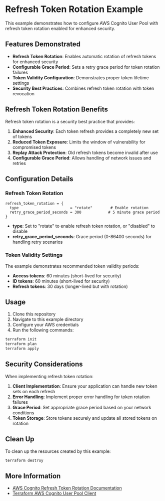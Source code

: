 # Refresh Token Rotation Example

This example demonstrates how to configure AWS Cognito User Pool with refresh token rotation enabled for enhanced security.

## Features Demonstrated

- **Refresh Token Rotation**: Enables automatic rotation of refresh tokens for enhanced security
- **Configurable Grace Period**: Sets a retry grace period for token rotation failures
- **Token Validity Configuration**: Demonstrates proper token lifetime settings
- **Security Best Practices**: Combines refresh token rotation with token revocation

## Refresh Token Rotation Benefits

Refresh token rotation is a security best practice that provides:

1. **Enhanced Security**: Each token refresh provides a completely new set of tokens
2. **Reduced Token Exposure**: Limits the window of vulnerability for compromised tokens
3. **Replay Attack Protection**: Old refresh tokens become invalid after use
4. **Configurable Grace Period**: Allows handling of network issues and retries

## Configuration Details

### Refresh Token Rotation

```hcl
refresh_token_rotation = {
  type                       = "rotate"        # Enable rotation
  retry_grace_period_seconds = 300            # 5 minute grace period
}
```

- **type**: Set to "rotate" to enable refresh token rotation, or "disabled" to disable
- **retry_grace_period_seconds**: Grace period (0-86400 seconds) for handling retry scenarios

### Token Validity Settings

The example demonstrates recommended token validity periods:

- **Access tokens**: 60 minutes (short-lived for security)
- **ID tokens**: 60 minutes (short-lived for security)  
- **Refresh tokens**: 30 days (longer-lived but with rotation)

## Usage

1. Clone this repository
2. Navigate to this example directory
3. Configure your AWS credentials
4. Run the following commands:

```bash
terraform init
terraform plan
terraform apply
```

## Security Considerations

When implementing refresh token rotation:

1. **Client Implementation**: Ensure your application can handle new token sets on each refresh
2. **Error Handling**: Implement proper error handling for token rotation failures
3. **Grace Period**: Set appropriate grace period based on your network conditions
4. **Token Storage**: Store tokens securely and update all stored tokens on rotation

## Clean Up

To clean up the resources created by this example:

```bash
terraform destroy
```

## More Information

- [AWS Cognito Refresh Token Rotation Documentation](https://docs.aws.amazon.com/cognito/latest/developerguide/amazon-cognito-user-pools-using-the-refresh-token.html)
- [Terraform AWS Cognito User Pool Client](https://registry.terraform.io/providers/hashicorp/aws/latest/docs/resources/cognito_user_pool_client)